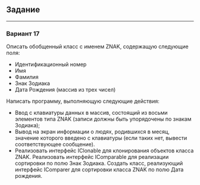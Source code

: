## Задание
***
### Вариант 17
Описать обобщенный класс с именем ZNAK, содержащую следующие поля:
- Идентификационный номер
- Имя
- Фамилия
- Знак Зодиака
- Дата Рождения (массив из трех чисел)

Написать программу, выполняющую следующие действия:
- Ввод с клавиатуры данных в массив, состоящий из восьми элементов типа ZNAK (записи должны быть упорядочены по знакам Зодиака);
- Вывод на экран информации о людях, родившихся в месяц, значение которого введено с клавиатуры (если таких нет, вывести соответствующее сообщение).
- Реализовать интерфейс IClonable для клонирования объектов класса ZNAK. Реализовать интерфейс IComparable для реализации сортировки по полю Знак Зодиака. Создать класс, реализующий интерфейс IComparer для сортировки класса ZNAK по полю Дата рождения.